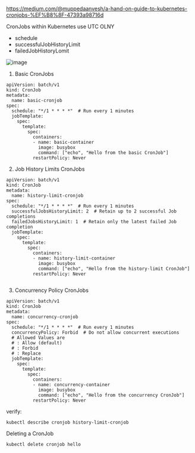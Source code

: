 https://medium.com/@muppedaanvesh/a-hand-on-guide-to-kubernetes-cronjobs-%EF%B8%8F-47393a98716d

CronJobs within Kubernetes use UTC OLNY


* schedule
* successfulJobHistoryLimit
* failedJobHistoryLomit

  

![image](https://github.com/user-attachments/assets/c7f9b2dd-2d23-497b-8ad4-99bfb4ce1368)

1. Basic CronJobs
```
apiVersion: batch/v1
kind: CronJob
metadata:
  name: basic-cronjob
spec:
  schedule: "*/1 * * * *"  # Run every 1 minutes
  jobTemplate:
    spec:
      template:
        spec:
          containers:
          - name: basic-container
            image: busybox
            command: ["echo", "Hello from the basic CronJob"]
          restartPolicy: Never

```
2. Job History Limits CronJobs
```
apiVersion: batch/v1
kind: CronJob
metadata:
  name: history-limit-cronjob
spec:
  schedule: "*/1 * * * *"  # Run every 1 minutes
  successfulJobsHistoryLimit: 2  # Retain up to 2 successful Job completions
  failedJobsHistoryLimit: 1  # Retain only the latest failed Job completion
  jobTemplate:
    spec:
      template:
        spec:
          containers:
          - name: history-limit-container
            image: busybox
            command: ["echo", "Hello from the history-limit CronJob"]
          restartPolicy: Never
      
```
3. Concurrency Policy CronJobs
```
apiVersion: batch/v1
kind: CronJob
metadata:
  name: concurrency-cronjob
spec:
  schedule: "*/1 * * * *"  # Run every 1 minutes
  concurrencyPolicy: Forbid  # Do not allow concurrent executions
  # Allowed Values are
  # : Allow (default)
  # : Forbid
  # : Replace
  jobTemplate:
    spec:
      template:
        spec:
          containers:
          - name: concurrency-container
            image: busybox
            command: ["echo", "Hello from the concurrency CronJob"]
          restartPolicy: Never
```

verify:
```
kubectl describe cronjob history-limit-cronjob
```

Deleting a CronJob
```
kubectl delete cronjob hello
```
